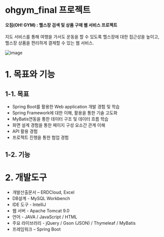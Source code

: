 # ohgym_final 프로젝트

#### 오짐(OH! GYM) : 헬스장 검색 및 상품 구매 웹 서비스 프로젝트

지도 서비스를 통해 여행을 가서도 운동을 할 수 있도록 헬스장에 대한 접근성을 높이고,
헬스장 상품을 편리하게 결제할 수 있는 웹 서비스.

![image](https://github.com/qkrtiger/ohgym_final/assets/133315262/8ad317e9-9f16-4965-bb92-07c244c44294)

# 1. 목표와 기능
## 1-1. 목표
- Spring Boot를 활용한 Web application 개발 경험 및 학습<br>
- Spring Framework에 대한 이해, 활용을 통한 기술 고도화<br>
- MyBatis연동을 통한 데이터 구조 및 데이터 흐름 학습<br>
- 화면 설계 경험을 통한 페이지 구성 요소간 관계 이해<br>
- API 활용 경험<br>
- 프로젝트 진행을 통한 협업 경험
## 1-2. 기능


# 2. 개발도구

- 개발산출문서 – ERDCloud, Excel<br>
- DB설계 - MySQL Workbench<br>
- IDE 도구 - IntelliJ<br>
- 웹 서버 - Apache Tomcat 9.0<br>
- 언어 - JAVA / JavaScript / HTML<br>
- 주요 라이브러리 - jQuery / Gson (JSON) / Thymeleaf / MyBatis<br>
- 프레임워크 – Spring Boot
